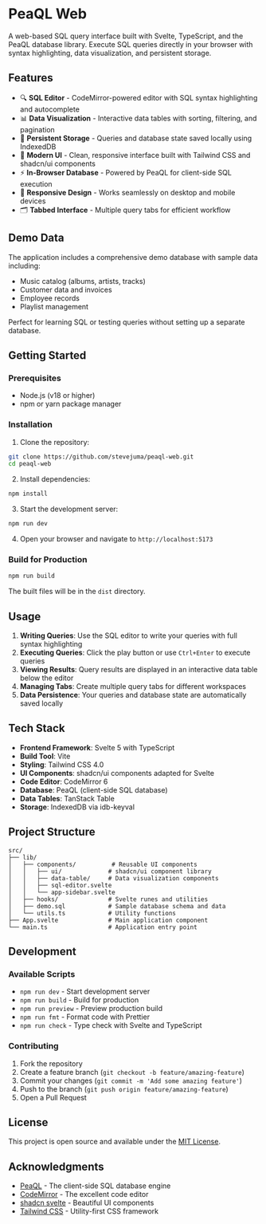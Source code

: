 # PeaQL Web

A web-based SQL query interface built with Svelte, TypeScript, and the PeaQL database library. Execute SQL queries directly in your browser with syntax highlighting, data visualization, and persistent storage.

## Features

- 🔍 **SQL Editor** - CodeMirror-powered editor with SQL syntax highlighting and autocomplete
- 📊 **Data Visualization** - Interactive data tables with sorting, filtering, and pagination
- 💾 **Persistent Storage** - Queries and database state saved locally using IndexedDB
- 🎨 **Modern UI** - Clean, responsive interface built with Tailwind CSS and shadcn/ui components
- ⚡ **In-Browser Database** - Powered by PeaQL for client-side SQL execution
- 📱 **Responsive Design** - Works seamlessly on desktop and mobile devices
- 🗂️ **Tabbed Interface** - Multiple query tabs for efficient workflow

## Demo Data

The application includes a comprehensive demo database with sample data including:
- Music catalog (albums, artists, tracks)
- Customer data and invoices
- Employee records
- Playlist management

Perfect for learning SQL or testing queries without setting up a separate database.

## Getting Started

### Prerequisites

- Node.js (v18 or higher)
- npm or yarn package manager

### Installation

1. Clone the repository:
```bash
git clone https://github.com/stevejuma/peaql-web.git
cd peaql-web
```

2. Install dependencies:
```bash
npm install
```

3. Start the development server:
```bash
npm run dev
```

4. Open your browser and navigate to `http://localhost:5173`

### Build for Production

```bash
npm run build
```

The built files will be in the `dist` directory.

## Usage

1. **Writing Queries**: Use the SQL editor to write your queries with full syntax highlighting
2. **Executing Queries**: Click the play button or use `Ctrl+Enter` to execute queries
3. **Viewing Results**: Query results are displayed in an interactive data table below the editor
4. **Managing Tabs**: Create multiple query tabs for different workspaces
5. **Data Persistence**: Your queries and database state are automatically saved locally

## Tech Stack

- **Frontend Framework**: Svelte 5 with TypeScript
- **Build Tool**: Vite
- **Styling**: Tailwind CSS 4.0
- **UI Components**: shadcn/ui components adapted for Svelte
- **Code Editor**: CodeMirror 6
- **Database**: PeaQL (client-side SQL database)
- **Data Tables**: TanStack Table
- **Storage**: IndexedDB via idb-keyval

## Project Structure

```
src/
├── lib/
│   ├── components/          # Reusable UI components
│   │   ├── ui/             # shadcn/ui component library
│   │   ├── data-table/     # Data visualization components
│   │   ├── sql-editor.svelte
│   │   └── app-sidebar.svelte
│   ├── hooks/              # Svelte runes and utilities
│   ├── demo.sql            # Sample database schema and data
│   └── utils.ts            # Utility functions
├── App.svelte              # Main application component
└── main.ts                 # Application entry point
```

## Development

### Available Scripts

- `npm run dev` - Start development server
- `npm run build` - Build for production
- `npm run preview` - Preview production build
- `npm run fmt` - Format code with Prettier
- `npm run check` - Type check with Svelte and TypeScript

### Contributing

1. Fork the repository
2. Create a feature branch (`git checkout -b feature/amazing-feature`)
3. Commit your changes (`git commit -m 'Add some amazing feature'`)
4. Push to the branch (`git push origin feature/amazing-feature`)
5. Open a Pull Request

## License

This project is open source and available under the [MIT License](LICENSE).

## Acknowledgments

- [PeaQL](https://github.com/stevejuma/peaql) - The client-side SQL database engine
- [CodeMirror](https://codemirror.net/) - The excellent code editor
- [shadcn svelte](https://www.shadcn-svelte.com/) - Beautiful UI components
- [Tailwind CSS](https://tailwindcss.com/) - Utility-first CSS framework

